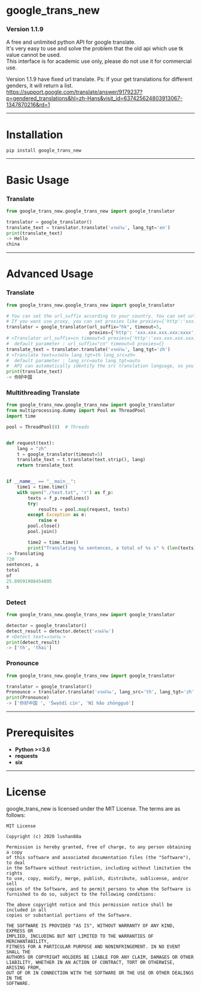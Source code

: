 # google_trans_new
### Version 1.1.9

A free and unlimited python API for google translate.  
It's very easy to use and solve the problem that the old api which use tk value cannot be used.  
This interface is for academic use only, please do not use it for commercial use.  
  
Version 1.1.9 have fixed url translate.
Ps:
If your get translations for different genders, it will return a list.
https://support.google.com/translate/answer/9179237?p=gendered_translations&hl=zh-Hans&visit_id=637425624803913067-1347870216&rd=1
***
  
  
Installation
====
```
pip install google_trans_new
```
***
  
  
Basic Usage
=====
### Translate

```python
from google_trans_new.google_trans_new import google_translator

translator = google_translator()
translate_text = translator.translate('สวัสดีจีน', lang_tgt='en')
print(translate_text)
-> Hello
china
```
***

Advanced Usage
=====
### Translate

```python  
from google_trans_new.google_trans_new import google_translator

# You can set the url_suffix according to your country. You can set url_suffix="hk" if you are in hong kong,url_suffix use in https://translate.google.{url_suffix}/ 
# If you want use proxy, you can set proxies like proxies={'http':'xxx.xxx.xxx.xxx:xxxx','https':'xxx.xxx.xxx.xxx:xxxx'}
translator = google_translator(url_suffix="hk", timeout=5,
                               proxies={'http': 'xxx.xxx.xxx.xxx:xxxx', 'https': 'xxx.xxx.xxx.xxx:xxxx'})
# <Translator url_suffix=cn timeout=5 proxies={'http':'xxx.xxx.xxx.xxx:xxxx','https':'xxx.xxx.xxx.xxx:xxxx'}>  
#  default parameter : url_suffix="cn" timeout=5 proxies={}
translate_text = translator.translate('สวัสดีจีน', lang_tgt='zh')
# <Translate text=สวัสดีจีน lang_tgt=th lang_src=zh>  
#  default parameter : lang_src=auto lang_tgt=auto 
#  API can automatically identify the src translation language, so you don’t need to set lang_src
print(translate_text)
-> 你好中国
```
### Multithreading Translate

```python
from google_trans_new.google_trans_new import google_translator
from multiprocessing.dummy import Pool as ThreadPool
import time

pool = ThreadPool(8)  # Threads


def request(text):
    lang = "zh"
    t = google_translator(timeout=5)
    translate_text = t.translate(text.strip(), lang)
    return translate_text


if __name__ == "__main__":
    time1 = time.time()
    with open("./test.txt", 'r') as f_p:
        texts = f_p.readlines()
        try:
            results = pool.map(request, texts)
        except Exception as e:
            raise e
        pool.close()
        pool.join()

        time2 = time.time()
        print("Translating %s sentences, a total of %s s" % (len(texts), time2 - time1))
-> Translating
720
sentences, a
total
of
25.89591908454895
s 
```
### Detect

```python
from google_trans_new.google_trans_new import google_translator

detector = google_translator()
detect_result = detector.detect('สวัสดีจีน')
# <Detect text=สวัสดีจีน >  
print(detect_result)
-> ['th', 'thai']
```
### Pronounce

```python
from google_trans_new.google_trans_new import google_translator

translator = google_translator()
Pronounce = translator.translate('สวัสดีจีน', lang_src='th', lang_tgt='zh', pronounce=True)
print(Pronounce)
-> ['你好中国 ', 'S̄wạs̄dī cīn', 'Nǐ hǎo zhōngguó']
```
***

Prerequisites
====
* **Python >=3.6**  
* **requests**  
* **six**  
***
  
  
License
====
google_trans_new is licensed under the MIT License. The terms are as follows:  

```
MIT License  

Copyright (c) 2020 lushan88a  

Permission is hereby granted, free of charge, to any person obtaining a copy  
of this software and associated documentation files (the "Software"), to deal  
in the Software without restriction, including without limitation the rights  
to use, copy, modify, merge, publish, distribute, sublicense, and/or sell  
copies of the Software, and to permit persons to whom the Software is  
furnished to do so, subject to the following conditions:  

The above copyright notice and this permission notice shall be included in all  
copies or substantial portions of the Software.  

THE SOFTWARE IS PROVIDED "AS IS", WITHOUT WARRANTY OF ANY KIND, EXPRESS OR  
IMPLIED, INCLUDING BUT NOT LIMITED TO THE WARRANTIES OF MERCHANTABILITY,  
FITNESS FOR A PARTICULAR PURPOSE AND NONINFRINGEMENT. IN NO EVENT SHALL THE  
AUTHORS OR COPYRIGHT HOLDERS BE LIABLE FOR ANY CLAIM, DAMAGES OR OTHER  
LIABILITY, WHETHER IN AN ACTION OF CONTRACT, TORT OR OTHERWISE, ARISING FROM,  
OUT OF OR IN CONNECTION WITH THE SOFTWARE OR THE USE OR OTHER DEALINGS IN THE  
SOFTWARE.  
```
